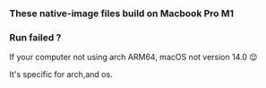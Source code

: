 ### These native-image files build on Macbook Pro M1

### Run failed ?
If your computer not using arch ARM64, macOS not version 14.0 😌

It's specific for arch,and os.
